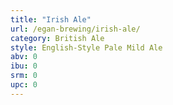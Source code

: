 ```yaml
---
title: "Irish Ale"
url: /egan-brewing/irish-ale/
category: British Ale
style: English-Style Pale Mild Ale
abv: 0
ibu: 0
srm: 0
upc: 0
---
```


